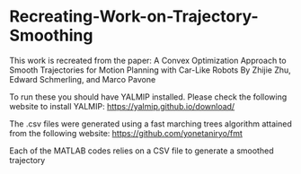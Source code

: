 # Recreating-Work-on-Trajectory-Smoothing
This work is recreated from the paper: A Convex Optimization Approach to Smooth Trajectories for Motion Planning with Car-Like Robots
By Zhijie Zhu, Edward Schmerling, and Marco Pavone

To run these you should have YALMIP installed. Please check the following website to install YALMIP:
https://yalmip.github.io/download/

The .csv files were generated using a fast marching trees algorithm attained from the following website: 
https://github.com/yonetaniryo/fmt

Each of the MATLAB codes relies on a CSV file to generate a smoothed trajectory
